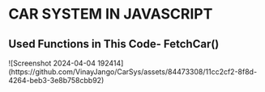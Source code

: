 <h1>CAR SYSTEM IN JAVASCRIPT</h1>
<h2>Used Functions in This Code- FetchCar() </h2>
![Screenshot 2024-04-04 192414](https://github.com/VinayJango/CarSys/assets/84473308/11cc2cf2-8f8d-4264-beb3-3e8b758cbb92)
